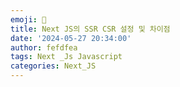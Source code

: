 ```yaml
---
emoji: 🎯
title: Next JS의 SSR CSR 설정 및 차이점
date: '2024-05-27 20:34:00'
author: fefdfea
tags: Next _Js Javascript
categories: Next_JS
---
```

